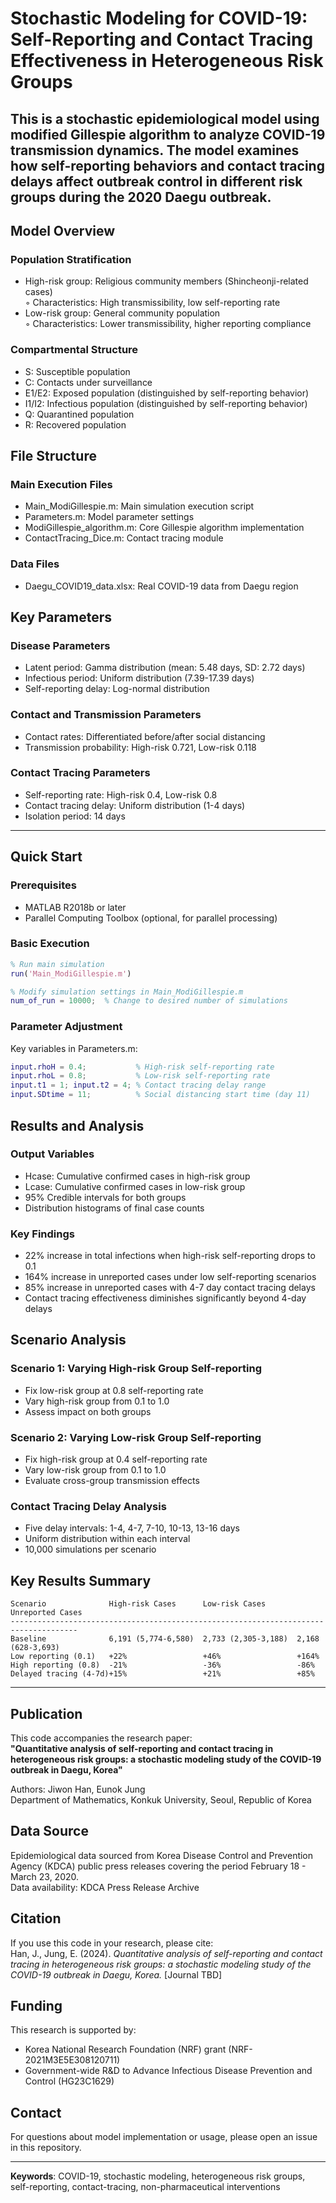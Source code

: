 # Stochastic Modeling for COVID-19: Self-Reporting and Contact Tracing Effectiveness in Heterogeneous Risk Groups

This is a stochastic epidemiological model using modified Gillespie algorithm to analyze COVID-19 transmission dynamics. The model examines how self-reporting behaviors and contact tracing delays affect outbreak control in different risk groups during the 2020 Daegu outbreak.
---

## Model Overview

### Population Stratification
- High-risk group: Religious community members (Shincheonji-related cases)  
  ◦ Characteristics: High transmissibility, low self-reporting rate  
- Low-risk group: General community population  
  ◦ Characteristics: Lower transmissibility, higher reporting compliance

### Compartmental Structure
- S: Susceptible population  
- C: Contacts under surveillance  
- E1/E2: Exposed population (distinguished by self-reporting behavior)  
- I1/I2: Infectious population (distinguished by self-reporting behavior)  
- Q: Quarantined population  
- R: Recovered population



## File Structure

### Main Execution Files
- Main_ModiGillespie.m: Main simulation execution script  
- Parameters.m: Model parameter settings  
- ModiGillespie_algorithm.m: Core Gillespie algorithm implementation  
- ContactTracing_Dice.m: Contact tracing module  

### Data Files
- Daegu_COVID19_data.xlsx: Real COVID-19 data from Daegu region



## Key Parameters

### Disease Parameters
- Latent period: Gamma distribution (mean: 5.48 days, SD: 2.72 days)  
- Infectious period: Uniform distribution (7.39-17.39 days)  
- Self-reporting delay: Log-normal distribution  

### Contact and Transmission Parameters
- Contact rates: Differentiated before/after social distancing  
- Transmission probability: High-risk 0.721, Low-risk 0.118  

### Contact Tracing Parameters
- Self-reporting rate: High-risk 0.4, Low-risk 0.8  
- Contact tracing delay: Uniform distribution (1-4 days)  
- Isolation period: 14 days  

---

## Quick Start

### Prerequisites
- MATLAB R2018b or later  
- Parallel Computing Toolbox (optional, for parallel processing)  

### Basic Execution
```matlab
% Run main simulation
run('Main_ModiGillespie.m')

% Modify simulation settings in Main_ModiGillespie.m
num_of_run = 10000;  % Change to desired number of simulations
```

### Parameter Adjustment
Key variables in Parameters.m:
```matlab
input.rhoH = 0.4;           % High-risk self-reporting rate
input.rhoL = 0.8;           % Low-risk self-reporting rate
input.t1 = 1; input.t2 = 4; % Contact tracing delay range
input.SDtime = 11;          % Social distancing start time (day 11)
```



## Results and Analysis

### Output Variables
- Hcase: Cumulative confirmed cases in high-risk group  
- Lcase: Cumulative confirmed cases in low-risk group  
- 95% Credible intervals for both groups  
- Distribution histograms of final case counts  

### Key Findings
- 22% increase in total infections when high-risk self-reporting drops to 0.1  
- 164% increase in unreported cases under low self-reporting scenarios  
- 85% increase in unreported cases with 4-7 day contact tracing delays  
- Contact tracing effectiveness diminishes significantly beyond 4-day delays  



## Scenario Analysis

### Scenario 1: Varying High-risk Group Self-reporting
- Fix low-risk group at 0.8 self-reporting rate  
- Vary high-risk group from 0.1 to 1.0  
- Assess impact on both groups  

### Scenario 2: Varying Low-risk Group Self-reporting
- Fix high-risk group at 0.4 self-reporting rate  
- Vary low-risk group from 0.1 to 1.0  
- Evaluate cross-group transmission effects  

### Contact Tracing Delay Analysis
- Five delay intervals: 1-4, 4-7, 7-10, 10-13, 13-16 days  
- Uniform distribution within each interval  
- 10,000 simulations per scenario  



## Key Results Summary

```
Scenario              High-risk Cases      Low-risk Cases       Unreported Cases
-------------------------------------------------------------------------------------
Baseline              6,191 (5,774-6,580)  2,733 (2,305-3,188)  2,168 (628-3,693)
Low reporting (0.1)   +22%                 +46%                 +164%
High reporting (0.8)  -21%                 -36%                 -86%
Delayed tracing (4-7d)+15%                 +21%                 +85%
```

---

## Publication

This code accompanies the research paper:  
**"Quantitative analysis of self-reporting and contact tracing in heterogeneous risk groups: a stochastic modeling study of the COVID-19 outbreak in Daegu, Korea"**  

Authors: Jiwon Han, Eunok Jung  
Department of Mathematics, Konkuk University, Seoul, Republic of Korea



## Data Source

Epidemiological data sourced from Korea Disease Control and Prevention Agency (KDCA) public press releases covering the period February 18 - March 23, 2020.  
Data availability: KDCA Press Release Archive



## Citation

If you use this code in your research, please cite:  
Han, J., Jung, E. (2024). *Quantitative analysis of self-reporting and contact tracing in heterogeneous risk groups: a stochastic modeling study of the COVID-19 outbreak in Daegu, Korea.* [Journal TBD]



## Funding

This research is supported by:
- Korea National Research Foundation (NRF) grant (NRF-2021M3E5E308120711)  
- Government-wide R&D to Advance Infectious Disease Prevention and Control (HG23C1629)



## Contact

For questions about model implementation or usage, please open an issue in this repository.

---

**Keywords**: COVID-19, stochastic modeling, heterogeneous risk groups, self-reporting, contact-tracing, non-pharmaceutical interventions
